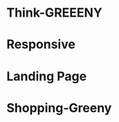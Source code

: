 # Think-GREEENY

<h1>Responsive</h1><h1>Landing Page</h1><h1>Shopping-Greeny</h1>
<img src="./greeny.gif" alt="">
